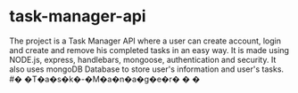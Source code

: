 # task-manager-api


The project is a Task Manager API where a user can create account, login and create and remove his completed tasks in an easy way.
It is made using NODE.js, express, handlebars, mongoose, authentication and security.
It also uses mongoDB Database to store user's information and user's tasks.
#� �T�a�s�k�-�M�a�n�a�g�e�r�
�
�
